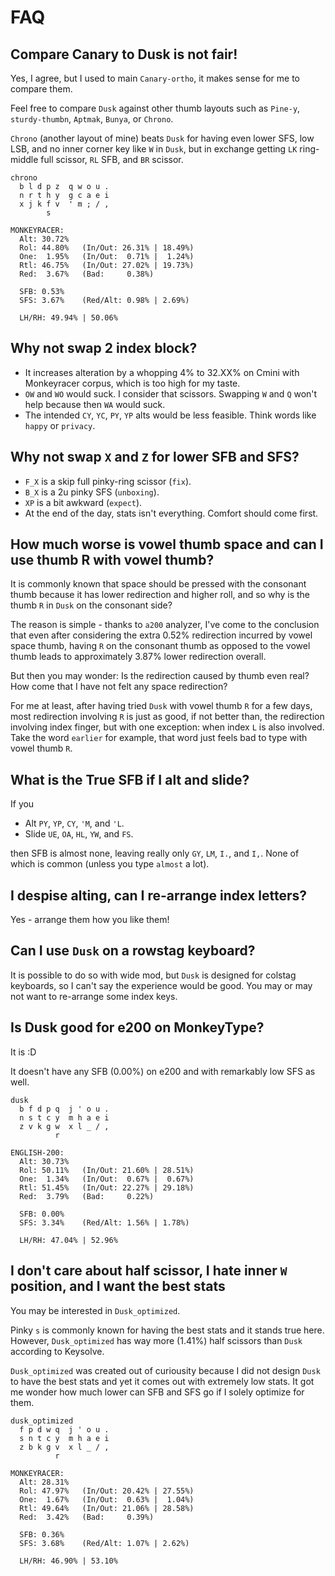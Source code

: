 # FAQ

<!-- toc -->

## Compare Canary to Dusk is not fair!
Yes, I agree, but I used to main `Canary-ortho`, it makes sense for me to compare them.

Feel free to compare `Dusk` against other thumb layouts such as `Pine-y`, `sturdy-thumbn`, `Aptmak`, `Bunya`, or `Chrono`.

`Chrono` (another layout of mine) beats `Dusk` for having even lower SFS, low LSB, and no inner corner key like `W` in `Dusk`, but in exchange getting `LK` ring-middle full scissor, `RL` SFB, and `BR` scissor.

```
chrono
  b l d p z  q w o u .
  n r t h y  g c a e i
  x j k f v  ' m ; / ,
        s                   

MONKEYRACER:
  Alt: 30.72%
  Rol: 44.80%   (In/Out: 26.31% | 18.49%)
  One:  1.95%   (In/Out:  0.71% |  1.24%)
  Rtl: 46.75%   (In/Out: 27.02% | 19.73%)
  Red:  3.67%   (Bad:     0.38%)

  SFB: 0.53%
  SFS: 3.67%    (Red/Alt: 0.98% | 2.69%)

  LH/RH: 49.94% | 50.06%
```
## Why not swap 2 index block?
- It increases alteration by a whopping 4% to 32.XX% on Cmini with Monkeyracer corpus, which is too high for my taste.
- `OW` and `WO` would suck. I consider that scissors. Swapping `W` and `Q` won't help because then `WA` would suck.
- The intended `CY`, `YC`, `PY`, `YP` alts would be less feasible. Think words like `happy` or `privacy`.

## Why not swap `X` and `Z` for lower SFB and SFS?
- `F_X` is a skip full pinky-ring scissor (`fix`).
- `B_X` is a 2u pinky SFS (`unboxing`).
- `XP` is a bit awkward (`expect`).
- At the end of the day, stats isn't everything. Comfort should come first.

## How much worse is vowel thumb space and can I use thumb R with vowel thumb?
It is commonly known that space should be pressed with the consonant thumb because it has lower redirection and higher roll, and so why is the thumb `R` in `Dusk` on the consonant side?

The reason is simple - thanks to `a200` analyzer, I've come to the conclusion that even after considering the extra 0.52% redirection incurred by vowel space thumb, having `R` on the consonant thumb as opposed to the vowel thumb leads to approximately 3.87% lower redirection overall.

But then you may wonder: Is the redirection caused by thumb even real? How come that I have not felt any space redirection?

For me at least, after having tried `Dusk` with vowel thumb `R` for a few days, most redirection involving `R` is just as good, if not better than, the redirection involving index finger, but with one exception: when index `L` is also involved. Take the word `earlier` for example, that word just feels bad to type with vowel thumb `R`.

## What is the True SFB if I alt and slide?
If you 
- Alt `PY`, `YP`, `CY`, `'M`, and `'L`. 
- Slide `UE`, `OA`, `HL`, `YW`, and `FS`.

then SFB is almost none, leaving really only `GY`, `LM`, `I.`, and `I,`. None of which is common (unless you type `almost` a lot).

## I despise alting, can I re-arrange index letters?
Yes - arrange them how you like them!

## Can I use `Dusk` on a rowstag keyboard?
It is possible to do so with wide mod, but `Dusk` is designed for colstag keyboards, so I can't say the experience would be good. You may or may not want to re-arrange some index keys.

## Is Dusk good for e200 on MonkeyType?
It is :D

It doesn't have any SFB (0.00%) on e200 and with remarkably low SFS as well.
```
dusk
  b f d p q  j ' o u .
  n s t c y  m h a e i
  z v k g w  x l _ / ,
          r                 

ENGLISH-200:
  Alt: 30.73%
  Rol: 50.11%   (In/Out: 21.60% | 28.51%)
  One:  1.34%   (In/Out:  0.67% |  0.67%)
  Rtl: 51.45%   (In/Out: 22.27% | 29.18%)
  Red:  3.79%   (Bad:     0.22%)

  SFB: 0.00%
  SFS: 3.34%    (Red/Alt: 1.56% | 1.78%)

  LH/RH: 47.04% | 52.96%  
```

## I don't care about half scissor, I hate inner `W` position, and I want the best stats
You may be interested in `Dusk_optimized`.

Pinky `s` is commonly known for having the best stats and it stands true here. However,
`Dusk_optimized` has way more (1.41%) half scissors than `Dusk` according to Keysolve.

`Dusk_optimized` was created out of curiousity because I did not design `Dusk` to have the best stats and yet it comes out with extremely low stats. It got me wonder how much lower can SFB and SFS go if I solely optimize for them.
```
dusk_optimized
  f p d w q  j ' o u .
  s n t c y  m h a e i
  z b k g v  x l _ / ,
          r                   

MONKEYRACER:
  Alt: 28.31%
  Rol: 47.97%   (In/Out: 20.42% | 27.55%)
  One:  1.67%   (In/Out:  0.63% |  1.04%)
  Rtl: 49.64%   (In/Out: 21.06% | 28.58%)
  Red:  3.42%   (Bad:     0.39%)

  SFB: 0.36%
  SFS: 3.68%    (Red/Alt: 1.07% | 2.62%)

  LH/RH: 46.90% | 53.10%
```
